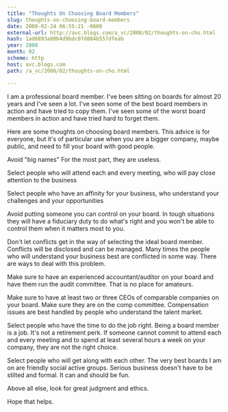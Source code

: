 ```yaml
---
title: "Thoughts On Choosing Board Members"
slug: thoughts-on-choosing-board-members
date: 2008-02-24 06:55:21 -0600
external-url: http://avc.blogs.com/a_vc/2008/02/thoughts-on-cho.html
hash: 1ad6893a00b4d9bdc07d884b557dfeab
year: 2008
month: 02
scheme: http
host: avc.blogs.com
path: /a_vc/2008/02/thoughts-on-cho.html

---
```


I am a professional board member. I've been sitting on boards for almost 20 years and I've seen a lot. I've seen some of the best board members in action and have tried to copy them. I've seen some of the worst board members in action and have tried hard to forget them.


Here are some thoughts on choosing board members. This advice is for everyone, but it's of particular use when you are a bigger company, maybe public, and need to fill your board with good people.


Avoid "big names" For the most part, they are useless. 

Select people who will attend each and every meeting, who will pay close attention to the business

Select people who have an affinity for your business, who understand your challenges and your opportunities

Avoid putting someone you can control on your board. In tough situations they will have a fiduciary duty to do what's right and you won't be able to control them when it matters most to you.

Don't let conflicts get in the way of selecting the ideal board member. Conflicts will be disclosed and can be managed. Many times the people who will understand your business best are conflicted in some way. There are ways to deal with this problem.

Make sure to have an experienced accountant/auditor on your board and have them run the audit committee. That is no place for amateurs.

Make sure to have at least two or three CEOs of comparable companies on your board. Make sure they are on the comp committee. Compensation issues are best handled by people who understand the talent market.

Select people who have the time to do the job right. Being a board member is a job. It's not a retirement perk. If someone cannot commit to attend each and every meeting and to spend at least several hours a week on your company, they are not the right choice.

Select people who will get along with each other. The very best boards I am on are friendly social active groups. Serious business doesn't have to be stilted and formal. It can and should be fun.

Above all else, look for great judgment and ethics.

Hope that helps.
